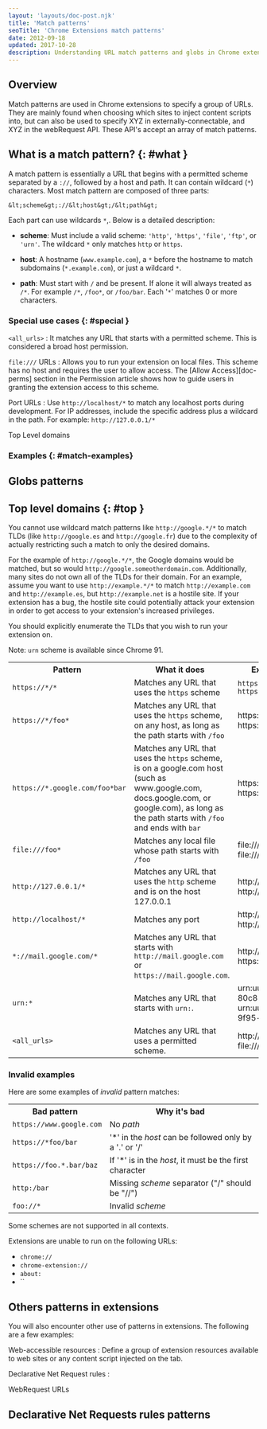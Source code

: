 ```yaml
---
layout: 'layouts/doc-post.njk'
title: 'Match patterns'
seoTitle: 'Chrome Extensions match patterns'
date: 2012-09-18
updated: 2017-10-28
description: Understanding URL match patterns and globs in Chrome extensions.
---
```


## Overview

Match patterns are used in Chrome extensions to specify a group of URLs. They are mainly found when choosing which sites to inject content scripts into, but can also be used to specify XYZ in externally-connectable, and XYZ in the webRequest API. These API's accept an array of match patterns.

## What is a match pattern? {: #what }

A match pattern is essentially a URL that begins with a permitted scheme separated by a `://`, followed by a host and path. It can contain wildcard (`*`) characters. Most match pattern are composed of three parts:

```text
&lt;scheme&gt;://&lt;host&gt;/&lt;path&gt;
```

Each part can use wildcards `*`,. Below is a detailed description:

- **scheme**: Must include a valid scheme: `'http'`, `'https'`, `'file'`, `'ftp'`, or `'urn'`. The wildcard `*` only matches `http` or `https`.

- **host**: A hostname (`www.example.com`), a `*` before the hostname to match subdomains (`*.example.com`), or just a wildcard `*`. 

- **path**: Must start with `/` and be present. If alone it will always treated as `/*`. For example `/*`, `/foo*`, or `/foo/bar`. Each '`*`' matches 0 or more characters.

### Special use cases {: #special }

`<all_urls>`
: It matches any URL that starts with a permitted scheme. This is considered a broad host permission. 

`file:///` URLs
: Allows you to run your extension on local files. This scheme has no host and requires the user to allow access. The [Allow Access][doc-perms] section in the Permission article shows how to guide users in granting the extension access to this scheme.

Port URLs
: Use `http://localhost/*` to match any localhost ports during development. For IP addresses, include the specific address plus a wildcard in the path. For example: `http://127.0.0.1/*`

Top Level domains


### Examples {: #match-examples}


## Globs patterns

## Top level domains {: #top }

You cannot use wildcard match patterns like `http://google.*/*` to match TLDs (like
`http://google.es` and `http://google.fr`) due to the complexity of actually restricting such a
match to only the desired domains.

For the example of `http://google.*/*`, the Google domains would be matched, but so would
`http://google.someotherdomain.com`. Additionally, many sites do not own all of the TLDs for their
domain. For an example, assume you want to use `http://example.*/*` to match `http://example.com`
and `http://example.es`, but `http://example.net` is a hostile site. If your extension has a bug,
the hostile site could potentially attack your extension in order to get access to your extension's
increased privileges.

You should explicitly enumerate the TLDs that you wish to run your extension on.


Note: `urn` scheme is available since Chrome 91.


<table class="fixed-table width-full">
   <tbody>
      <tr>
         <th style="margin-left:0; padding-left:0">Pattern</th>
         <th style="margin-left:0; padding-left:0">What it does</th>
         <th style="margin-left:0; padding-left:0">Examples of matching URLs</th>
      </tr>
      <tr>
         <td><code>https://*/*</code></td>
         <td>Matches any URL that uses the <code>https</code> scheme</td>
         <td><code>https://www.google.com/</code> <br><code>https://example.org/foo/bar.html</code></li></ul></td>
      </tr>
      <tr>
         <td><code>https://*/foo*</code></td>
         <td>Matches any URL that uses the <code>https</code> scheme, on any host, as long as the path starts with <code>/foo</code></td>
         <td>https://example.com/foo/bar.html https://www.google.com/foo</li></ul></td>
      </tr>
      <tr>
         <td><code>https://*.google.com/foo*bar</code></td>
         <td>Matches any URL that uses the <code>https</code> scheme, is on a google.com host (such as www.google.com, docs.google.com, or google.com), as long as the path starts with <code>/foo</code> and ends with <code>bar</code></td>
         <td>https://www.google.com/foo/baz/bar<br>https://docs.google.com/foobar</td>
      </tr>
      <tr>
         <td><code>file:///foo*</code></td>
         <td>Matches any local file whose path starts with <code>/foo</code></td>
         <td>file:///foo/bar.html<br>file:///foo</td>
      </tr>
      <tr>
         <td><code>http://127.0.0.1/*</code></td>
         <td>Matches any URL that uses the <code>http</code> scheme and is on the host 127.0.0.1</td>
         <td>http://127.0.0.1/<br>http://127.0.0.1/foo/bar.html</td>
      </tr>
      <tr>
         <td><code>http://localhost/*</code></td>
         <td>Matches any port</td>
         <td>http://localhost:3000<br>http://localhost:8080</td>
      </tr>
      <tr>
         <td><code>*://mail.google.com/*</code></td>
         <td>Matches any URL that starts with <code>http://mail.google.com</code> or <code>https://mail.google.com</code>.</td>
         <td>http://mail.google.com/foo/baz/bar<br>https://mail.google.com/foobar</td>
      </tr>
      <tr>
         <td><code>urn:*</code></td>
         <td>Matches any URL that starts with <code>urn:</code>.</td>
         <td>urn:uuid:54723bea-c94e-480e-80c8-a69846c3f582<br>urn:uuid:cfa40aff-07df-45b2-9f95-e023bcf4a6da</td>
      </tr>
      <tr>
         <td><code>&lt;all_urls&gt;</code></td>
         <td>Matches any URL that uses a permitted scheme.</td>
         <td>http://example.org/foo/bar.html<br>file:///bar/baz.html</td>
      </tr>
   </tbody>
</table>


### Invalid examples

Here are some examples of *invalid* pattern matches:

<table class="fixed-table width-full">
   <tbody>
      <tr>
         <th style="margin-left:0; padding-left:0">Bad pattern</th>
         <th style="margin-left:0; padding-left:0">Why it's bad</th>
      </tr>
      <tr>
         <td><code>https://www.google.com</code></td>
         <td>No <em>path</em></td>
      </tr>
      <tr>
         <td><code>https://*foo/bar</code></td>
         <td>'*' in the <em>host</em> can be followed only by a '.' or '/'</td>
      </tr>
      <tr>
         <td><code>https://foo.*.bar/baz&nbsp;</code></td>
         <td>If '*' is in the <em>host</em>, it must be the first character</td>
      </tr>
      <tr>
         <td><code>http:/bar</code></td>
         <td>Missing <em>scheme</em> separator ("/" should be "//")</td>
      </tr>
      <tr>
         <td><code>foo://*</code></td>
         <td>Invalid <em>scheme</em></td>
      </tr>
   </tbody>
</table>

Some schemes are not supported in all contexts.

Extensions are unable to run on the following URLs:

- `chrome://`
- `chrome-extension://`
- `about:`
- ``

## Others patterns in extensions

You will also encounter other use of patterns in extensions. The following are a few examples:

Web-accessible resources
: Define a group of extension resources available to web sites or any content script injected on the tab.

Declarative Net Request rules
:

WebRequest URLs

## Declarative Net Requests rules patterns

[1]: /docs/extensions/mv3/declare_permissions#host-permissions
[content-scripts]: /docs/extensions/mv3/content_scripts
[permissions]: /docs/extensions/mv3/declare_permissions/#allow_access
